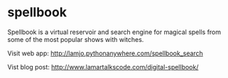 # spellbook
Spellbook is a virtual reservoir and search engine for magical spells from some of the most popular shows with witches. 

Visit web app: http://lamjo.pythonanywhere.com/spellbook_search

Vist blog post: http://www.lamartalkscode.com/digital-spellbook/
